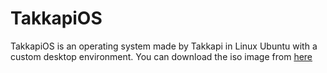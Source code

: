 # TakkapiOS
TakkapiOS is an operating system made by Takkapi in Linux Ubuntu with a custom desktop environment. You can download the iso image from [here](https://github.com/Takkapi/TakkapiOS/releases)
